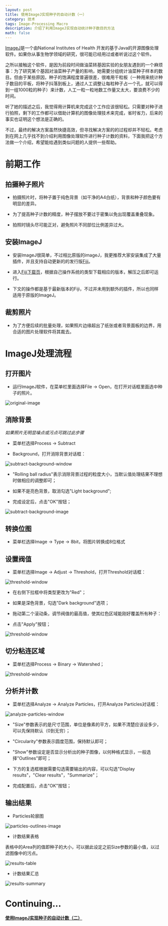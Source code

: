 ```yaml
---
layout: post
title: 使用ImageJ实现种子的自动计数（一）
category: 技术
tags: Image-Processing Macro
description: 介绍了利用ImageJ实现自动统计种子数目的方法
math: false
---
```


[ImageJ](https://imagej.nih.gov/ij/)是一个由National Institutes of Health
开发的基于Java的开源图像处理软件。如果你从事生物学领域的研究，很可能已经用过或者听说过这个软件。

之所以接触这个软件，是因为前段时间做油菜转基因实验的女朋友遇到的一个麻烦事：为了研究某个基因对油菜种子产量的影响，她需要分组统计油菜种子样本的数目。但由于某些原因，种子的饱满程度普遍很差，很难用千粒板（一种用来统计种子数目的平板，将种子抖落到板上，通过人工调整让每粒种子占一个孔，就可以得到一组1000粒的种子）来计数，人工一粒一粒地数工作量又太大，要浪费不少的时间。

听了她的描述之后，我觉得用计算机来完成这个工作应该很轻松。只需要对种子进行拍照，剩下的工作都可以借助计算机的图像处理技术来完成，省时省力，后来的事实也证明这个想法是正确的。

不过，最终的解决方案虽然快捷高效，但寻找解决方案的的过程却并不轻松。考虑到在网上几乎找不到介绍利用图像处理软件进行种子计数的资料，下面我把这个方法做一个介绍，希望能给遇到类似问题的人提供一些帮助。

<!-- more -->

前期工作
========

拍摄种子照片
-----------

* 拍摄照片时，将种子置于纯色背景（如干净的A4白纸），背景和种子颜色要有明显的差异。

* 为了提高种子计数的精度，种子摆放不要过于密集以免出现覆盖重叠现象。

* 拍照时镜头尽可能正对，避免照片不同部位比例差异过大。

安装ImageJ
----------

* 安装ImageJ很简单，不过相比原版的imageJ，我更推荐大家安装集成了大量插件，并且支持自动更新的的发行版[Fiji](http://fiji.sc/)。

* 进入[Fiji下载页](http://fiji.sc/#download)，根据自己操作系统的类型下载相应的版本，解压之后即可运行。

* 下文的操作都是基于最新版本的Fiji，不过并未用到额外的插件，所以也同样适用于原版的ImageJ。

裁剪照片
--------

* 为了方便后续的批量处理，如果照片边缘超出了纸张或者背景面板的边界，用合适的图片处理软件将其裁去。

ImageJ处理流程
==============

打开图片
--------

* 运行ImageJ软件，在菜单栏里面选择File -> Open，在打开对话框里面选中种子的照片。

![original-image](/res/img/2016-06-25-count-seeds-using-imagej/original-image.png)

消除背景
--------

*如果照片无明显噪点或污点可跳过此步骤*

* 菜单栏选择Process -> Subtract

* Background，打开消除背景对话框：

![subtract-background-window](/res/img/2016-06-25-count-seeds-using-imagej/subtract-background-window.png)

* "Rolling ball radius"表示消除背景过程的粒度大小，当默认值处理结果不理想时做相应的调整即可；

* 如果不是亮色背景，取消勾选"Light background";

* 完成设定后，点击"OK"按钮；

![subtract-background-image](/res/img/2016-06-25-count-seeds-using-imagej/subtract-background-image.png)

转换位图
--------

* 菜单栏选择Image -> Type -> 8bit，将图片转换成8位格式

设置阀值
--------

* 菜单栏选择Image -> Adjust -> Threshold，打开Threshold对话框：

![threshold-window](/res/img/2016-06-25-count-seeds-using-imagej/threshold-window.png)

* 在右侧下拉框中将类型更改为"Red"；

* 如果是深色背景，勾选"Dark background"选项；

* 拖动第二个滚动条，调节阀值的最高值，使其红色区域能刚好覆盖所有种子：

* 点击"Apply"按钮；

![threshold-window](/res/img/2016-06-25-count-seeds-using-imagej/threshold-image.png)

切分粘连区域
------------

* 菜单栏选择Process -> Binary -> Watershed；

![threshold-window](/res/img/2016-06-25-count-seeds-using-imagej/watershed-image.png)

分析并计数
----------

* 菜单栏选择Analyze -> Analyze Particles，打开Analyze Particles对话框：

![analyze-particles-window](/res/img/2016-06-25-count-seeds-using-imagej/analyze-particles-window.png)

* "Size"参数表示的是尺寸范围，单位是像素的平方，如果不清楚应该设多少，可以先保持默认（0到无穷）；

* "Circularity"参数表示圆度范围，保持默认即可；

* "Show"参数设定是否显示分析出的种子图像，以何种格式显示，一般选择"Outlines"即可；

* 下方的复选框根据需要勾选需要输出的内容，可以勾选"Display results"，"Clear results"，"Summarize"；

* 完成配置后，点击"OK"按钮；

输出结果
--------

* Particles轮廓图

![particles-outlines-image](/res/img/2016-06-25-count-seeds-using-imagej/particles-outlines-image.png)

* 计数结果表格

表格中的Area列的值即种子的大小，可以据此设定之前Size参数的最小值，以过滤图像中的污点。

![results-table](/res/img/2016-06-25-count-seeds-using-imagej/results-table.png)

* 计数结果汇总

![results-summary](/res/img/2016-06-25-count-seeds-using-imagej/results-summary.png)

Continuing...
=============
[**使用ImageJ实现种子的自动计数（二）**]()
